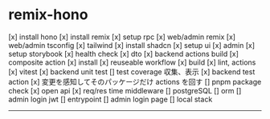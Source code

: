 # remix-hono

[x] install hono
[x] install remix
[x] setup rpc
[x] web/admin remix
[x] web/admin tsconfig
[x] tailwind
[x] install shadcn
[x] setup ui
[x] admin
[x] setup storybook
[x] health check
[x] dto
[x] backend actions build
[x] composite action
[x] install
[x] reuseable workflow
[x] build
[x] lint, actions
[x] vitest
[x] backend unit test
[] test coverage 収集、表示
[x] backend test action
[x] 変更を感知してそのパッケージだけ actions を回す
[] pnpm package check
[x] open api
[x] req/res time middleware
[] postgreSQL
[] orm
[] admin login jwt
[] entrypoint
[] admin login page
[] local stack

---
